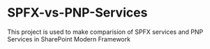 # SPFX-vs-PNP-Services
This project is used to make comparision of SPFX services and PNP Services in SharePoint Modern Framework
